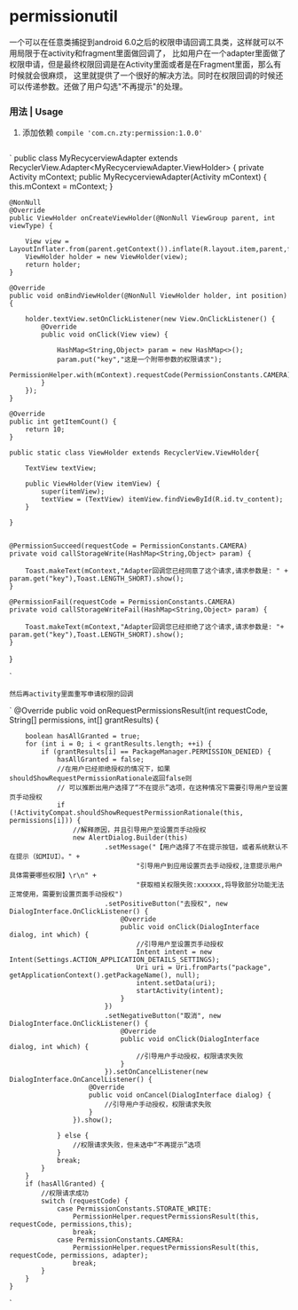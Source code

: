 # permissionutil
一个可以在任意类捕捉到android 6.0之后的权限申请回调工具类，这样就可以不用局限于在activity和fragment里面做回调了，
比如用户在一个adapter里面做了权限申请，但是最终权限回调是在Activity里面或者是在Fragment里面，那么有时候就会很麻烦，
这里就提供了一个很好的解决方法。同时在权限回调的时候还可以传递参数。还做了用户勾选"不再提示"的处理。

### 用法 | Usage

1. 添加依赖
`compile 'com.cn.zty:permission:1.0.0'` 
```例子，我们要在一个adapter的item里面请求一个录音的权限，如果成功了就把那个Item的值拿过来，一般情况下我们请求后，就不能和adapter点击的item有关系了。因为中间有申请回调。而这时用我的这个框架就可以实现申请权限成功后，传递参数了。具体用法如下:
```
`   public class MyRecycerviewAdapter extends RecyclerView.Adapter<MyRecycerviewAdapter.ViewHolder> {
    private Activity mContext;
    public MyRecycerviewAdapter(Activity mContext) {
        this.mContext = mContext;
    }

    @NonNull
    @Override
    public ViewHolder onCreateViewHolder(@NonNull ViewGroup parent, int viewType) {

        View view = LayoutInflater.from(parent.getContext()).inflate(R.layout.item,parent,false);
        ViewHolder holder = new ViewHolder(view);
        return holder;
    }

    @Override
    public void onBindViewHolder(@NonNull ViewHolder holder, int position) {

        holder.textView.setOnClickListener(new View.OnClickListener() {
            @Override
            public void onClick(View view) {

                HashMap<String,Object> param = new HashMap<>();
                param.put("key","这是一个附带参数的权限请求");
                PermissionHelper.with(mContext).requestCode(PermissionConstants.CAMERA).executeObj(MyRecycerviewAdapter.this).setParam(param).requestPermission(Manifest.permission.CAMERA).request();
            }
        });
    }

    @Override
    public int getItemCount() {
        return 10;
    }

    public static class ViewHolder extends RecyclerView.ViewHolder{

        TextView textView;

        public ViewHolder(View itemView) {
            super(itemView);
            textView = (TextView) itemView.findViewById(R.id.tv_content);
        }

    }


    @PermissionSucceed(requestCode = PermissionConstants.CAMERA)
    private void callStorageWrite(HashMap<String,Object> param) {

        Toast.makeText(mContext,"Adapter回调您已经同意了这个请求,请求参数是: " + param.get("key"),Toast.LENGTH_SHORT).show();
    }

    @PermissionFail(requestCode = PermissionConstants.CAMERA)
    private void callStorageWriteFail(HashMap<String,Object> param) {

        Toast.makeText(mContext,"Adapter回调您已经拒绝了这个请求,请求参数是: "+ param.get("key"),Toast.LENGTH_SHORT).show();
    }
}

`

```
然后再activity里面重写申请权限的回调
```

`
 @Override
 public void onRequestPermissionsResult(int requestCode, String[] permissions, int[] grantResults) {

        boolean hasAllGranted = true;
        for (int i = 0; i < grantResults.length; ++i) {
            if (grantResults[i] == PackageManager.PERMISSION_DENIED) {
                hasAllGranted = false;
                //在用户已经拒绝授权的情况下，如果shouldShowRequestPermissionRationale返回false则
                // 可以推断出用户选择了“不在提示”选项，在这种情况下需要引导用户至设置页手动授权
                if (!ActivityCompat.shouldShowRequestPermissionRationale(this, permissions[i])) {
                    //解释原因，并且引导用户至设置页手动授权
                    new AlertDialog.Builder(this)
                            .setMessage("【用户选择了不在提示按钮，或者系统默认不在提示（如MIUI）。" +
                                    "引导用户到应用设置页去手动授权,注意提示用户具体需要哪些权限】\r\n" +
                                    "获取相关权限失败:xxxxxx,将导致部分功能无法正常使用，需要到设置页面手动授权")
                            .setPositiveButton("去授权", new DialogInterface.OnClickListener() {
                                @Override
                                public void onClick(DialogInterface dialog, int which) {
                                    //引导用户至设置页手动授权
                                    Intent intent = new Intent(Settings.ACTION_APPLICATION_DETAILS_SETTINGS);
                                    Uri uri = Uri.fromParts("package", getApplicationContext().getPackageName(), null);
                                    intent.setData(uri);
                                    startActivity(intent);
                                }
                            })
                            .setNegativeButton("取消", new DialogInterface.OnClickListener() {
                                @Override
                                public void onClick(DialogInterface dialog, int which) {
                                    //引导用户手动授权，权限请求失败
                                }
                            }).setOnCancelListener(new DialogInterface.OnCancelListener() {
                        @Override
                        public void onCancel(DialogInterface dialog) {
                            //引导用户手动授权，权限请求失败
                        }
                    }).show();

                } else {
                    //权限请求失败，但未选中“不再提示”选项
                }
                break;
            }
        }
        if (hasAllGranted) {
            //权限请求成功
            switch (requestCode) {
                case PermissionConstants.STORATE_WRITE:
                    PermissionHelper.requestPermissionsResult(this, requestCode, permissions,this);
                    break;
                case PermissionConstants.CAMERA:
                    PermissionHelper.requestPermissionsResult(this, requestCode, permissions, adapter);
                    break;
            }
        }
    }
`
